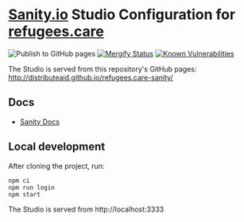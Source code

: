 # [Sanity.io](https://sanity.io) Studio Configuration for [refugees.care](https://github.com/distributeaid/refugees.care.git)

![Publish to GitHub pages](https://github.com/distributeaid/refugees.care-sanity/workflows/Publish%20to%20GitHub%20pages/badge.svg?branch=saga)
[![Mergify Status](https://img.shields.io/endpoint.svg?url=https://dashboard.mergify.io/badges/distributeaid/refugees.care-sanity&style=flat)](https://mergify.io)
[![Known Vulnerabilities](https://snyk.io/test/github/distributeaid/refugees.care-sanity/badge.svg)](https://snyk.io/test/github/distributeaid/refugees.care-sanity)

The Studio is served from this repository's GitHub pages: http://distributeaid.github.io/refugees.care-sanity/

## Docs

  * [Sanity Docs](https://www.sanity.io/docs/overview-introduction)

## Local development

After cloning the project, run:

    npm ci
    npm run login
    npm start

The Studio is served from http://localhost:3333
